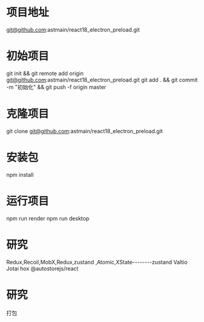 # 项目地址
git@github.com:astmain/react18_electron_preload.git

# 初始项目
git init && git remote add origin git@github.com:astmain/react18_electron_preload.git
git add . && git commit -m "初始化"   && git push -f origin master

# 克隆项目
git clone git@github.com:astmain/react18_electron_preload.git

# 安装包
npm install

# 运行项目
npm run render
npm run desktop


# 研究
Redux,Recoil,MobX,Redux,zustand ,Atomic,XState--------zustand	Valtio	Jotai	hox @autostorejs/react

# 研究
打包

